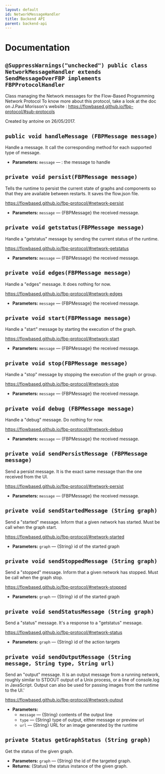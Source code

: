 ```yaml
---
layout: default
id: NetworkMessageHandler
title: Backend API
parent: backend-api
---
```

# Documentation

## `@SuppressWarnings("unchecked") public class NetworkMessageHandler extends SendMessageOverFBP implements FBPProtocolHandler`

Class managing the Network messages for the Flow-Based Programming Network Protocol To know more about this protocol, take a look at the doc on J.Paul Morisson's website : https://flowbased.github.io/fbp-protocol/#sub-protocols

Created by antoine on 26/05/2017.

## `public void handleMessage (FBPMessage message)`

Handle a message. It call the corresponding method for each supported type of message.

 * **Parameters:** `message` — : the message to handle

## `private void persist(FBPMessage message)`

Tells the runtime to persist the current state of graphs and components so that they are available between restarts. It saves the flow.json file.

https://flowbased.github.io/fbp-protocol/#network-persist

 * **Parameters:** `message` — {FBPMessage} the received message.

## `private void getstatus(FBPMessage message)`

Handle a "getstatus" message by sending the current status of the runtime.

https://flowbased.github.io/fbp-protocol/#network-getstatus

 * **Parameters:** `message` — {FBPMessage} the received message.

## `private void edges(FBPMessage message)`

Handle a "edges" message. It does nothing for now.

https://flowbased.github.io/fbp-protocol/#network-edges

 * **Parameters:** `message` — {FBPMessage} the received message.

## `private void start(FBPMessage message)`

Handle a "start" message by starting the execution of the graph.

https://flowbased.github.io/fbp-protocol/#network-start

 * **Parameters:** `message` — {FBPMessage} the received message.

## `private void stop(FBPMessage message)`

Handle a "stop" message by stopping the execution of the graph or group.

https://flowbased.github.io/fbp-protocol/#network-stop

 * **Parameters:** `message` — {FBPMessage} the received message.

## `private void debug (FBPMessage message)`

Handle a "debug" message. Do nothing for now.

https://flowbased.github.io/fbp-protocol/#network-debug

 * **Parameters:** `message` — {FBPMessage} the received message.

## `private void sendPersistMessage (FBPMessage message)`

Send a persist message. It is the exact same message than the one received from the UI.

https://flowbased.github.io/fbp-protocol/#network-persist

 * **Parameters:** `message` — {FBPMessage} the received message.

## `private void sendStartedMessage (String graph)`

Send a "started" message. Inform that a given network has started. Must be call when the graph start.

https://flowbased.github.io/fbp-protocol/#network-started

 * **Parameters:** `graph` — {String} id of the started graph

## `private void sendStoppedMessage (String graph)`

Send a "stopped" message. Inform that a given network has stopped. Must be call when the graph stop.

https://flowbased.github.io/fbp-protocol/#network-stopped

 * **Parameters:** `graph` — {String} id of the started graph

## `private void sendStatusMessage (String graph)`

Send a "status" message. It's a response to a "getstatus" message.

https://flowbased.github.io/fbp-protocol/#network-status

 * **Parameters:** `graph` — {String} id of the action targets

## `private void sendOutputMessage (String message, String type, String url)`

Send an "output" message. It is an output message from a running network, roughly similar to STDOUT output of a Unix process, or a line of console.log in JavaScript. Output can also be used for passing images from the runtime to the UI.'

https://flowbased.github.io/fbp-protocol/#network-output

 * **Parameters:**
   * `message` — {String} contents of the output line
   * `type` — {String} type of output, either message or preview url
   * `url` — {String} URL for an image generated by the runtime

## `private Status getGraphStatus (String graph)`

Get the status of the given graph.

 * **Parameters:** `graph` — {String} the id of the targeted graph.
 * **Returns:** {Status} the status instance of the given graph.
